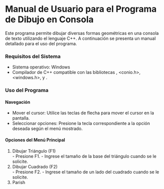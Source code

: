 # Manual de Usuario para el Programa de Dibujo en Consola
Este programa permite dibujar diversas formas geométricas en una consola de texto utilizando el lenguaje C++. A continuación se presenta un manual detallado para el uso del programa.

### Requisitos del Sistema
- Sistema operativo: Windows
- Compilador de C++ compatible con las bibliotecas <iostream>, <conio.h>, <windows.h>, <fstream> y <vector>.

### Uso del Programa

#### Navegación
- Mover el cursor: Utilice las teclas de flecha para mover el cursor en la pantalla.
- Seleccionar opciones: Presione la tecla correspondiente a la opción deseada según el menú mostrado.

#### Opciones del Menú Principal
<ol>
<li>Dibujar Triángulo (F1)</li>
- Presione F1.
- Ingrese el tamaño de la base del triángulo cuando se le solicite.
  
<li>Dibujar Cuadrado (F2)</li>
- Presione F2.
- Ingrese el tamaño de un lado del cuadrado cuando se le solicite.
  
<li>Parish</li>
</ol>
